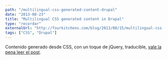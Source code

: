 ```yaml
---
path: "/multilingual-css-generated-content-drupal"
date: "2013-08-23"
title: "Multilingual CSS generated content in Drupal"
type: "recordar"
externalUrl: "http://fourkitchens.com/blog/2013/08/15/multilingual-css-generated-content-drupal"
tags: ["CSS", "Drupal"]
---
```


Contenido generado desde CSS, con un toque de jQuery, traducible, [vale la pena leer el post](http://fourkitchens.com/blog/2013/08/15/multilingual-css-generated-content-drupal).
